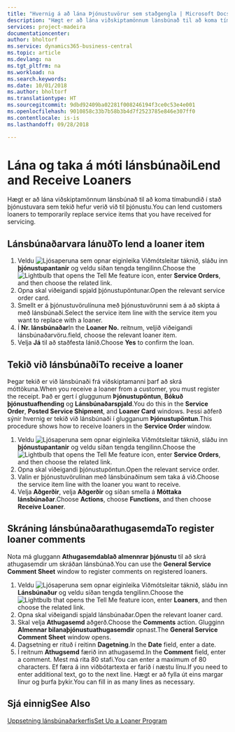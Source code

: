 ```yaml
---
title: "Hvernig á að lána Þjónustuvörur sem staðgengla | Microsoft Docs"
description: "Hægt er að lána viðskiptamönnum lánsbúnað til að koma tímabundið í stað þjónustuvara sem tekið hefur verið við til þjónustu."
services: project-madeira
documentationcenter: 
author: bholtorf
ms.service: dynamics365-business-central
ms.topic: article
ms.devlang: na
ms.tgt_pltfrm: na
ms.workload: na
ms.search.keywords: 
ms.date: 10/01/2018
ms.author: bholtorf
ms.translationtype: HT
ms.sourcegitcommit: 9dbd92409ba02281f008246194f3ce0c53e4e001
ms.openlocfilehash: 9010858c33b7b58b3b4d7f2523785e846e307ff0
ms.contentlocale: is-is
ms.lasthandoff: 09/28/2018

---
```

# <a name="lend-and-receive-loaners"></a><span data-ttu-id="62e8a-103">Lána og taka á móti lánsbúnaði</span><span class="sxs-lookup"><span data-stu-id="62e8a-103">Lend and Receive Loaners</span></span>
<span data-ttu-id="62e8a-104">Hægt er að lána viðskiptamönnum lánsbúnað til að koma tímabundið í stað þjónustuvara sem tekið hefur verið við til þjónustu.</span><span class="sxs-lookup"><span data-stu-id="62e8a-104">You can lend customers loaners to temporarily replace service items that you have received for servicing.</span></span>  
  
## <a name="to-lend-a-loaner-item"></a><span data-ttu-id="62e8a-105">Lánsbúnaðarvara lánuð</span><span class="sxs-lookup"><span data-stu-id="62e8a-105">To lend a loaner item</span></span>    
1. <span data-ttu-id="62e8a-106">Veldu ![Ljósaperuna sem opnar eiginleika Viðmótsleitar](media/ui-search/search_small.png "Segðu mér hvað þú vilt gera") táknið, sláðu inn **þjónustupantanir** og veldu síðan tengda tengilinn.</span><span class="sxs-lookup"><span data-stu-id="62e8a-106">Choose the ![Lightbulb that opens the Tell Me feature](media/ui-search/search_small.png "Tell me what you want to do") icon, enter **Service Orders**, and then choose the related link.</span></span>  
2. <span data-ttu-id="62e8a-107">Opna skal viðeigandi spjald þjónustupöntunar.</span><span class="sxs-lookup"><span data-stu-id="62e8a-107">Open the relevant service order card.</span></span>  
3. <span data-ttu-id="62e8a-108">Smellt er á þjónustuvörulínuna með þjónustuvörunni sem á að skipta á með lánsbúnaði.</span><span class="sxs-lookup"><span data-stu-id="62e8a-108">Select the service item line with the service item you want to replace with a loaner.</span></span>  
4. <span data-ttu-id="62e8a-109">Í **Nr. lánsbúnaðar**</span><span class="sxs-lookup"><span data-stu-id="62e8a-109">In the **Loaner No.**</span></span> <span data-ttu-id="62e8a-110">reitnum, veljið viðeigandi lánsbúnaðarvöru.</span><span class="sxs-lookup"><span data-stu-id="62e8a-110">field, choose the relevant loaner item.</span></span>  
5. <span data-ttu-id="62e8a-111">Velja **Já** til að staðfesta lánið.</span><span class="sxs-lookup"><span data-stu-id="62e8a-111">Choose **Yes** to confirm the loan.</span></span>  

## <a name="to-receive-a-loaner"></a><span data-ttu-id="62e8a-112">Tekið við lánsbúnaði</span><span class="sxs-lookup"><span data-stu-id="62e8a-112">To receive a loaner</span></span>  
<span data-ttu-id="62e8a-113">Þegar tekið er við lánsbúnaði frá viðskiptamanni þarf að skrá móttökuna.</span><span class="sxs-lookup"><span data-stu-id="62e8a-113">When you receive a loaner from a customer, you must register the receipt.</span></span> <span data-ttu-id="62e8a-114">Það er gert í gluggunum **Þjónustupöntun**, **Bókuð þjónustuafhending** og **Lánsbúnaðarspjald**.</span><span class="sxs-lookup"><span data-stu-id="62e8a-114">You do this in the **Service Order**, **Posted Service Shipment**, and **Loaner Card** windows.</span></span> <span data-ttu-id="62e8a-115">Þessi aðferð sýnir hvernig er tekið við lánsbúnaði í glugganum **Þjónustupöntun**.</span><span class="sxs-lookup"><span data-stu-id="62e8a-115">This procedure shows how to receive loaners in the **Service Order** window.</span></span>  
  
1. <span data-ttu-id="62e8a-116">Veldu ![Ljósaperuna sem opnar eiginleika Viðmótsleitar](media/ui-search/search_small.png "Segðu mér hvað þú vilt gera") táknið, sláðu inn **þjónustupantanir** og veldu síðan tengda tengilinn.</span><span class="sxs-lookup"><span data-stu-id="62e8a-116">Choose the ![Lightbulb that opens the Tell Me feature](media/ui-search/search_small.png "Tell me what you want to do") icon, enter **Service Orders**, and then choose the related link.</span></span>  
2. <span data-ttu-id="62e8a-117">Opna skal viðeigandi þjónustupöntun.</span><span class="sxs-lookup"><span data-stu-id="62e8a-117">Open the relevant service order.</span></span>  
3. <span data-ttu-id="62e8a-118">Valin er þjónustuvörulínan með lánsbúnaðinum sem taka á við.</span><span class="sxs-lookup"><span data-stu-id="62e8a-118">Choose the service item line with the loaner you want to receive.</span></span>  
4. <span data-ttu-id="62e8a-119">Velja **Aðgerðir**, velja **Aðgerðir** og síðan smella á **Móttaka lánsbúnaðar**.</span><span class="sxs-lookup"><span data-stu-id="62e8a-119">Choose **Actions**, choose **Functions**, and then choose **Receive Loaner**.</span></span>  

## <a name="to-register-loaner-comments"></a><span data-ttu-id="62e8a-120">Skráning lánsbúnaðarathugasemda</span><span class="sxs-lookup"><span data-stu-id="62e8a-120">To register loaner comments</span></span>  
<span data-ttu-id="62e8a-121">Nota má gluggann **Athugasemdablað almennrar þjónustu** til að skrá athugasemdir um skráðan lánsbúnað.</span><span class="sxs-lookup"><span data-stu-id="62e8a-121">You can use the **General Service Comment Sheet** window to register comments on registered loaners.</span></span>  
  
1. <span data-ttu-id="62e8a-122">Veldu ![Ljósaperuna sem opnar eiginleika Viðmótsleitar](media/ui-search/search_small.png "Segðu mér hvað þú vilt gera") táknið, sláðu inn **Lánsbúnaður** og veldu síðan tengda tengilinn.</span><span class="sxs-lookup"><span data-stu-id="62e8a-122">Choose the ![Lightbulb that opens the Tell Me feature](media/ui-search/search_small.png "Tell me what you want to do") icon, enter **Loaners**, and then choose the related link.</span></span>  
2. <span data-ttu-id="62e8a-123">Opna skal viðeigandi spjald lánsbúnaðar.</span><span class="sxs-lookup"><span data-stu-id="62e8a-123">Open the relevant loaner card.</span></span>  
3. <span data-ttu-id="62e8a-124">Skal velja **Athugasemd** aðgerð.</span><span class="sxs-lookup"><span data-stu-id="62e8a-124">Choose the **Comments** action.</span></span> <span data-ttu-id="62e8a-125">Glugginn **Almennar bilanaþjónustuathugasemdir** opnast.</span><span class="sxs-lookup"><span data-stu-id="62e8a-125">The **General Service Comment Sheet** window opens.</span></span>  
4. <span data-ttu-id="62e8a-126">Dagsetning er rituð í reitinn **Dagetning**.</span><span class="sxs-lookup"><span data-stu-id="62e8a-126">In the **Date** field, enter a date.</span></span>  
5. <span data-ttu-id="62e8a-127">Í reitnum **Athugsemd** færið inn athugasemd.</span><span class="sxs-lookup"><span data-stu-id="62e8a-127">In the **Comment** field, enter a comment.</span></span> <span data-ttu-id="62e8a-128">Mest má rita 80 stafi.</span><span class="sxs-lookup"><span data-stu-id="62e8a-128">You can enter a maximum of 80 characters.</span></span> <span data-ttu-id="62e8a-129">Ef færa á inn viðbótartexta er farið í næstu línu.</span><span class="sxs-lookup"><span data-stu-id="62e8a-129">If you need to enter additional text, go to the next line.</span></span> <span data-ttu-id="62e8a-130">Hægt er að fylla út eins margar línur og þurfa þykir.</span><span class="sxs-lookup"><span data-stu-id="62e8a-130">You can fill in as many lines as necessary.</span></span>  
  
## <a name="see-also"></a><span data-ttu-id="62e8a-131">Sjá einnig</span><span class="sxs-lookup"><span data-stu-id="62e8a-131">See Also</span></span>  
[<span data-ttu-id="62e8a-132">Uppsetning lánsbúnaðarkerfis</span><span class="sxs-lookup"><span data-stu-id="62e8a-132">Set Up a Loaner Program</span></span>](service-how-setup-loaner-program.md)   

